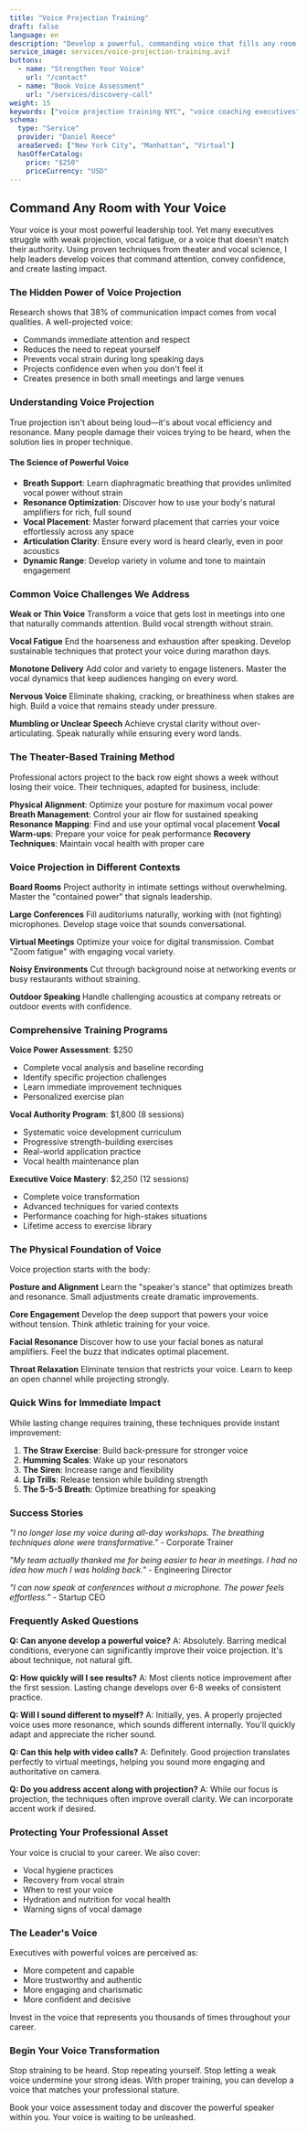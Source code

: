 ```yaml
---
title: "Voice Projection Training"
draft: false
language: en
description: "Develop a powerful, commanding voice that fills any room. Learn professional voice projection techniques to speak with authority and presence in meetings, presentations, and large venues."
service_image: services/voice-projection-training.avif
buttons:
  - name: "Strengthen Your Voice"
    url: "/contact"
  - name: "Book Voice Assessment"
    url: "/services/discovery-call"
weight: 15
keywords: ["voice projection training NYC", "voice coaching executives", "speaking voice improvement", "vocal power training", "professional voice development"]
schema:
  type: "Service"
  provider: "Daniel Reece"
  areaServed: ["New York City", "Manhattan", "Virtual"]
  hasOfferCatalog:
    price: "$250"
    priceCurrency: "USD"
---
```


## Command Any Room with Your Voice

Your voice is your most powerful leadership tool. Yet many executives struggle with weak projection, vocal fatigue, or a voice that doesn't match their authority. Using proven techniques from theater and vocal science, I help leaders develop voices that command attention, convey confidence, and create lasting impact.

### The Hidden Power of Voice Projection

Research shows that 38% of communication impact comes from vocal qualities. A well-projected voice:

- Commands immediate attention and respect
- Reduces the need to repeat yourself
- Prevents vocal strain during long speaking days
- Projects confidence even when you don't feel it
- Creates presence in both small meetings and large venues

### Understanding Voice Projection

True projection isn't about being loud—it's about vocal efficiency and resonance. Many people damage their voices trying to be heard, when the solution lies in proper technique.

<div class="bg-gray-50 p-6 rounded-lg my-8">
  <h4 class="text-xl font-bold mb-4">The Science of Powerful Voice</h4>
  <ul class="space-y-3">
    <li><strong>Breath Support</strong>: Learn diaphragmatic breathing that provides unlimited vocal power without strain</li>
    <li><strong>Resonance Optimization</strong>: Discover how to use your body's natural amplifiers for rich, full sound</li>
    <li><strong>Vocal Placement</strong>: Master forward placement that carries your voice effortlessly across any space</li>
    <li><strong>Articulation Clarity</strong>: Ensure every word is heard clearly, even in poor acoustics</li>
    <li><strong>Dynamic Range</strong>: Develop variety in volume and tone to maintain engagement</li>
  </ul>
</div>

### Common Voice Challenges We Address

**Weak or Thin Voice**
Transform a voice that gets lost in meetings into one that naturally commands attention. Build vocal strength without strain.

**Vocal Fatigue**
End the hoarseness and exhaustion after speaking. Develop sustainable techniques that protect your voice during marathon days.

**Monotone Delivery**
Add color and variety to engage listeners. Master the vocal dynamics that keep audiences hanging on every word.

**Nervous Voice**
Eliminate shaking, cracking, or breathiness when stakes are high. Build a voice that remains steady under pressure.

**Mumbling or Unclear Speech**
Achieve crystal clarity without over-articulating. Speak naturally while ensuring every word lands.

### The Theater-Based Training Method

Professional actors project to the back row eight shows a week without losing their voice. Their techniques, adapted for business, include:

**Physical Alignment**: Optimize your posture for maximum vocal power
**Breath Management**: Control your air flow for sustained speaking
**Resonance Mapping**: Find and use your optimal vocal placement
**Vocal Warm-ups**: Prepare your voice for peak performance
**Recovery Techniques**: Maintain vocal health with proper care

### Voice Projection in Different Contexts

**Board Rooms**
Project authority in intimate settings without overwhelming. Master the "contained power" that signals leadership.

**Large Conferences**
Fill auditoriums naturally, working with (not fighting) microphones. Develop stage voice that sounds conversational.

**Virtual Meetings**
Optimize your voice for digital transmission. Combat "Zoom fatigue" with engaging vocal variety.

**Noisy Environments**
Cut through background noise at networking events or busy restaurants without straining.

**Outdoor Speaking**
Handle challenging acoustics at company retreats or outdoor events with confidence.

### Comprehensive Training Programs

**Voice Power Assessment**: $250
- Complete vocal analysis and baseline recording
- Identify specific projection challenges
- Learn immediate improvement techniques
- Personalized exercise plan

**Vocal Authority Program**: $1,800 (8 sessions)
- Systematic voice development curriculum
- Progressive strength-building exercises
- Real-world application practice
- Vocal health maintenance plan

**Executive Voice Mastery**: $2,250 (12 sessions)
- Complete voice transformation
- Advanced techniques for varied contexts
- Performance coaching for high-stakes situations
- Lifetime access to exercise library

### The Physical Foundation of Voice

Voice projection starts with the body:

**Posture and Alignment**
Learn the "speaker's stance" that optimizes breath and resonance. Small adjustments create dramatic improvements.

**Core Engagement**
Develop the deep support that powers your voice without tension. Think athletic training for your voice.

**Facial Resonance**
Discover how to use your facial bones as natural amplifiers. Feel the buzz that indicates optimal placement.

**Throat Relaxation**
Eliminate tension that restricts your voice. Learn to keep an open channel while projecting strongly.

### Quick Wins for Immediate Impact

While lasting change requires training, these techniques provide instant improvement:

1. **The Straw Exercise**: Build back-pressure for stronger voice
2. **Humming Scales**: Wake up your resonators
3. **The Siren**: Increase range and flexibility
4. **Lip Trills**: Release tension while building strength
5. **The 5-5-5 Breath**: Optimize breathing for speaking

### Success Stories

*"I no longer lose my voice during all-day workshops. The breathing techniques alone were transformative."* - Corporate Trainer

*"My team actually thanked me for being easier to hear in meetings. I had no idea how much I was holding back."* - Engineering Director

*"I can now speak at conferences without a microphone. The power feels effortless."* - Startup CEO

### Frequently Asked Questions

**Q: Can anyone develop a powerful voice?**
A: Absolutely. Barring medical conditions, everyone can significantly improve their voice projection. It's about technique, not natural gift.

**Q: How quickly will I see results?**
A: Most clients notice improvement after the first session. Lasting change develops over 6-8 weeks of consistent practice.

**Q: Will I sound different to myself?**
A: Initially, yes. A properly projected voice uses more resonance, which sounds different internally. You'll quickly adapt and appreciate the richer sound.

**Q: Can this help with video calls?**
A: Definitely. Good projection translates perfectly to virtual meetings, helping you sound more engaging and authoritative on camera.

**Q: Do you address accent along with projection?**
A: While our focus is projection, the techniques often improve overall clarity. We can incorporate accent work if desired.

### Protecting Your Professional Asset

Your voice is crucial to your career. We also cover:
- Vocal hygiene practices
- Recovery from vocal strain
- When to rest your voice
- Hydration and nutrition for vocal health
- Warning signs of vocal damage

### The Leader's Voice

Executives with powerful voices are perceived as:
- More competent and capable
- More trustworthy and authentic
- More engaging and charismatic
- More confident and decisive

Invest in the voice that represents you thousands of times throughout your career.

### Begin Your Voice Transformation

Stop straining to be heard. Stop repeating yourself. Stop letting a weak voice undermine your strong ideas. With proper training, you can develop a voice that matches your professional stature.

Book your voice assessment today and discover the powerful speaker within you. Your voice is waiting to be unleashed.